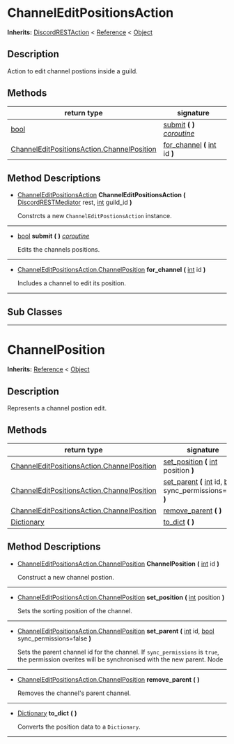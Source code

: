   
# ChannelEditPositionsAction
  
**Inherits:** [DiscordRESTAction](./class_discordrestaction.md) < [Reference](https://docs.godotengine.org/en/3.5/classes/class_reference.html) < [Object](https://docs.godotengine.org/en/3.5/classes/class_object.html)  
  
  
## Description
  
Action to edit channel postions inside a guild.  
  
## Methods
  
| return type                                                                                         | signature                                                                                                            |
|-----------------------------------------------------------------------------------------------------|----------------------------------------------------------------------------------------------------------------------|
| [bool](https://docs.godotengine.org/en/3.5/classes/class_bool.html)                                 | [submit](#method-submit) **(**  **)** <u>_coroutine_</u>                                                             |
| [ChannelEditPositionsAction.ChannelPosition](./class_channeleditpositionsaction.md#channelposition) | [for\_channel](#method-for-channel) **(** [int](https://docs.godotengine.org/en/3.5/classes/class_int.html) id **)** |  
  
## Method Descriptions
  
- <a name="method-ChannelEditPositionsAction"></a>[ChannelEditPositionsAction](./class_channeleditpositionsaction.md) **ChannelEditPositionsAction** **(** [DiscordRESTMediator](./class_discordrestmediator.md) rest, [int](https://docs.godotengine.org/en/3.5/classes/class_int.html) guild\_id **)**  
  
	Constrcts a new `ChannelEditPostionsAction` instance.  
________________

- <a name="method-submit"></a>[bool](https://docs.godotengine.org/en/3.5/classes/class_bool.html) **submit** **(**  **)** <u>_coroutine_</u>  
  
	Edits the channels positions.  
________________

- <a name="method-for-channel"></a>[ChannelEditPositionsAction.ChannelPosition](./class_channeleditpositionsaction.md#channelposition) **for\_channel** **(** [int](https://docs.godotengine.org/en/3.5/classes/class_int.html) id **)**  
  
	Includes a channel to edit its position.  
________________

  
  
## Sub Classes
  
________________
  
  
# ChannelPosition
  
**Inherits:** [Reference](https://docs.godotengine.org/en/3.5/classes/class_reference.html) < [Object](https://docs.godotengine.org/en/3.5/classes/class_object.html)  
  
  
## Description
  
Represents a channel postion edit.  
  
## Methods
  
| return type                                                                                         | signature                                                                                                                                                                                                       |
|-----------------------------------------------------------------------------------------------------|-----------------------------------------------------------------------------------------------------------------------------------------------------------------------------------------------------------------|
| [ChannelEditPositionsAction.ChannelPosition](./class_channeleditpositionsaction.md#channelposition) | [set\_position](#method-set-position) **(** [int](https://docs.godotengine.org/en/3.5/classes/class_int.html) position **)**                                                                                    |
| [ChannelEditPositionsAction.ChannelPosition](./class_channeleditpositionsaction.md#channelposition) | [set\_parent](#method-set-parent) **(** [int](https://docs.godotengine.org/en/3.5/classes/class_int.html) id, [bool](https://docs.godotengine.org/en/3.5/classes/class_bool.html) sync\_permissions=false **)** |
| [ChannelEditPositionsAction.ChannelPosition](./class_channeleditpositionsaction.md#channelposition) | [remove\_parent](#method-remove-parent) **(**  **)**                                                                                                                                                            |
| [Dictionary](https://docs.godotengine.org/en/3.5/classes/class_dictionary.html)                     | [to\_dict](#method-to-dict) **(**  **)**                                                                                                                                                                        |  
  
## Method Descriptions
  
- <a name="method-ChannelPosition"></a>[ChannelEditPositionsAction.ChannelPosition](./class_channeleditpositionsaction.md#channelposition) **ChannelPosition** **(** [int](https://docs.godotengine.org/en/3.5/classes/class_int.html) id **)**  
  
	Construct a new channel postion.  
________________

- <a name="method-set-position"></a>[ChannelEditPositionsAction.ChannelPosition](./class_channeleditpositionsaction.md#channelposition) **set\_position** **(** [int](https://docs.godotengine.org/en/3.5/classes/class_int.html) position **)**  
  
	Sets the sorting position of the channel.  
________________

- <a name="method-set-parent"></a>[ChannelEditPositionsAction.ChannelPosition](./class_channeleditpositionsaction.md#channelposition) **set\_parent** **(** [int](https://docs.godotengine.org/en/3.5/classes/class_int.html) id, [bool](https://docs.godotengine.org/en/3.5/classes/class_bool.html) sync\_permissions=false **)**  
  
	Sets the parent channel id for the channel.
	If `sync_permissions` is `true`, the permission overites will be synchronised
	with the new parent.
	Node  
________________

- <a name="method-remove-parent"></a>[ChannelEditPositionsAction.ChannelPosition](./class_channeleditpositionsaction.md#channelposition) **remove\_parent** **(**  **)**  
  
	Removes the channel's parent channel.  
________________

- <a name="method-to-dict"></a>[Dictionary](https://docs.godotengine.org/en/3.5/classes/class_dictionary.html) **to\_dict** **(**  **)**  
  
	Converts the position data to a `Dictionary`.  
________________

  
